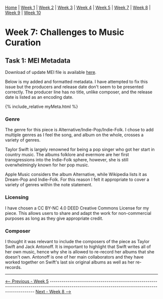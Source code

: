 [Home](README.md) | [Week 1](week1.md) | [Week 2](week2.md) | [Week 3](week3.md) | [Week 4](week4.md) | [Week 5](week5.md) | [Week 7](week7.md) | [Week 8](week8.md) | [Week 9](week9.md) | [Week 10](week10.md)

# Week 7: Challenges to Music Curation
## Task 1: MEI Metadata 
Download of update MEI file is available [here](data/mirrorball_update2.mei).

Below is my added and formatted metadata. I have attempted to fix this issue but the producers and release date don't seem to be presented correctly. The producer line has no title, unlike composer, and the release date is listed as an encoding date.

{% include_relative myMeta.html %}

### Genre
The genre for this piece is Alternative/Indie-Pop/Indie-Folk. I chose to add multiple genres as I feel the song, and album on the whole, crosses a variety of genres. 

Taylor Swift is largely renowned for being a pop singer who got her start in country music. The albums folklore and evermore are her first transgressions into the Indie-Folk sphere, however, she is still overwhelmingly known for her pop music. 

Apple Music considers the album Alternative, while Wikipedia lists it as Dream-Pop and Indie-Folk. For this reason I felt it appropriate to cover a variety of genres within the note statement.  

### Licensing
I have chosen a CC BY-NC 4.0 DEED Creative Commons License for my piece. 
This allows users to share and adapt the work for non-commercial purposes as long as they give appropriate credit.

### Composer
I thought it was relevant to include the composers of the piece as Taylor Swift and Jack Antonoff. It is important to highlight that Swift writes all of her own music, hence why she is allowed to re-record her albums that she doesn't own. Antonoff is one of her main collaborators and they have worked together on Swift's last six original albums as well as her re-records.

---

[<-- Previous - Week 5](week5.md) ---------------------------------------------------------------------------------------------------------------------------------------------------- [Next - Week 8 -->](week8.md)
